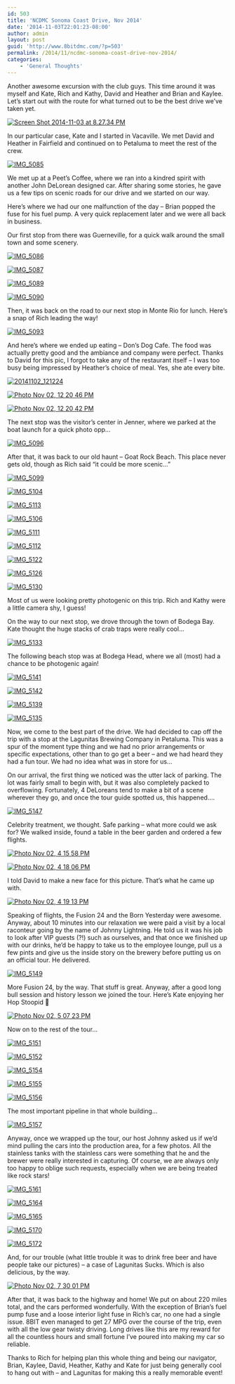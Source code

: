 ```yaml
---
id: 503
title: 'NCDMC Sonoma Coast Drive, Nov 2014'
date: '2014-11-03T22:01:23-08:00'
author: admin
layout: post
guid: 'http://www.8bitdmc.com/?p=503'
permalink: /2014/11/ncdmc-sonoma-coast-drive-nov-2014/
categories:
    - 'General Thoughts'
---
```


Another awesome excursion with the club guys. This time around it was myself and Kate, Rich and Kathy, David and Heather and Brian and Kaylee. Let’s start out with the route for what turned out to be the best drive we’ve taken yet.

[![Screen Shot 2014-11-03 at 8.27.34 PM](../../assets/images/2014/11/Screen-Shot-2014-11-03-at-8.27.34-PM-300x160.png)](../../assets/images/2014/11/Screen-Shot-2014-11-03-at-8.27.34-PM.png)

In our particular case, Kate and I started in Vacaville. We met David and Heather in Fairfield and continued on to Petaluma to meet the rest of the crew.

[![IMG_5085](../../assets/images/2014/11/IMG_5085-300x225.jpg)](../../assets/images/2014/11/IMG_5085.jpg)

We met up at a Peet’s Coffee, where we ran into a kindred spirit with another John DeLorean designed car. After sharing some stories, he gave us a few tips on scenic roads for our drive and we started on our way.

Here’s where we had our one malfunction of the day – Brian popped the fuse for his fuel pump. A very quick replacement later and we were all back in business.

Our first stop from there was Guerneville, for a quick walk around the small town and some scenery.

[![IMG_5086](../../assets/images/2014/11/IMG_5086-300x225.jpg)](../../assets/images/2014/11/IMG_5086.jpg)

[![IMG_5087](../../assets/images/2014/11/IMG_5087-e1415077169745-225x300.jpg)](../../assets/images/2014/11/IMG_5087.jpg)

[![IMG_5089](../../assets/images/2014/11/IMG_5089-300x225.jpg)](../../assets/images/2014/11/IMG_5089.jpg)

[![IMG_5090](../../assets/images/2014/11/IMG_5090-300x225.jpg)](../../assets/images/2014/11/IMG_5090.jpg)

Then, it was back on the road to our next stop in Monte Rio for lunch. Here’s a snap of Rich leading the way!

[![IMG_5093](../../assets/images/2014/11/IMG_5093-300x225.jpg)](../../assets/images/2014/11/IMG_5093.jpg)

And here’s where we ended up eating – Don’s Dog Cafe. The food was actually pretty good and the ambiance and company were perfect. Thanks to David for this pic, I forgot to take any of the restaurant itself – I was too busy being impressed by Heather’s choice of meal. Yes, she ate every bite.

[![20141102_121224](../../assets/images/2014/11/20141102_121224-300x225.jpg)](../../assets/images/2014/11/20141102_121224.jpg)

[![Photo Nov 02, 12 20 46 PM](../../assets/images/2014/11/Photo-Nov-02-12-20-46-PM-e1415080822664-300x225.jpg)](../../assets/images/2014/11/Photo-Nov-02-12-20-46-PM.jpg)

[![Photo Nov 02, 12 20 42 PM](../../assets/images/2014/11/Photo-Nov-02-12-20-42-PM-e1415080778605-300x225.jpg)](../../assets/images/2014/11/Photo-Nov-02-12-20-42-PM-e1415080778605.jpg)

The next stop was the visitor’s center in Jenner, where we parked at the boat launch for a quick photo opp…

[![IMG_5096](../../assets/images/2014/11/IMG_5096-300x225.jpg)](../../assets/images/2014/11/IMG_5096.jpg)

After that, it was back to our old haunt – Goat Rock Beach. This place never gets old, though as Rich said “it could be more scenic…”

[![IMG_5099](../../assets/images/2014/11/IMG_5099-300x225.jpg)](../../assets/images/2014/11/IMG_5099.jpg)

[![IMG_5104](../../assets/images/2014/11/IMG_5104-300x225.jpg)](../../assets/images/2014/11/IMG_5104.jpg)

[![IMG_5113](../../assets/images/2014/11/IMG_5113-300x225.jpg)](../../assets/images/2014/11/IMG_5113.jpg)

[![IMG_5106](../../assets/images/2014/11/IMG_5106-300x225.jpg)](../../assets/images/2014/11/IMG_5106.jpg)

[![IMG_5111](../../assets/images/2014/11/IMG_5111-e1415077951184-225x300.jpg)](../../assets/images/2014/11/IMG_5111.jpg)

[![IMG_5112](../../assets/images/2014/11/IMG_5112-e1415077973543-225x300.jpg)](../../assets/images/2014/11/IMG_5112.jpg)

[![IMG_5122](../../assets/images/2014/11/IMG_5122-e1415078000755-225x300.jpg)](../../assets/images/2014/11/IMG_5122.jpg)

[![IMG_5126](../../assets/images/2014/11/IMG_5126-e1415078021107-225x300.jpg)](../../assets/images/2014/11/IMG_5126.jpg)

[![IMG_5130](../../assets/images/2014/11/IMG_5130-e1415078040651-225x300.jpg)](../../assets/images/2014/11/IMG_5130.jpg)

Most of us were looking pretty photogenic on this trip. Rich and Kathy were a little camera shy, I guess!

On the way to our next stop, we drove through the town of Bodega Bay. Kate thought the huge stacks of crab traps were really cool…

[![IMG_5133](../../assets/images/2014/11/IMG_5133-300x225.jpg)](../../assets/images/2014/11/IMG_5133.jpg)

The following beach stop was at Bodega Head, where we all (most) had a chance to be photogenic again!

[![IMG_5141](../../assets/images/2014/11/IMG_5141-300x225.jpg)](../../assets/images/2014/11/IMG_5141.jpg)

[![IMG_5142](../../assets/images/2014/11/IMG_5142-300x225.jpg)](../../assets/images/2014/11/IMG_5142.jpg)

[![IMG_5139](../../assets/images/2014/11/IMG_5139-300x225.jpg)](../../assets/images/2014/11/IMG_5139.jpg)

[![IMG_5135](../../assets/images/2014/11/IMG_5135-300x225.jpg)](../../assets/images/2014/11/IMG_5135.jpg)

Now, we come to the best part of the drive. We had decided to cap off the trip with a stop at the Lagunitas Brewing Company in Petaluma. This was a spur of the moment type thing and we had no prior arrangements or specific expectations, other than to go get a beer – and we had heard they had a fun tour. We had no idea what was in store for us…

On our arrival, the first thing we noticed was the utter lack of parking. The lot was fairly small to begin with, but it was also completely packed to overflowing. Fortunately, 4 DeLoreans tend to make a bit of a scene wherever they go, and once the tour guide spotted us, this happened….

[![IMG_5147](../../assets/images/2014/11/IMG_5147-300x225.jpg)](../../assets/images/2014/11/IMG_5147.jpg)

Celebrity treatment, we thought. Safe parking – what more could we ask for? We walked inside, found a table in the beer garden and ordered a few flights.

[![Photo Nov 02, 4 15 58 PM](../../assets/images/2014/11/Photo-Nov-02-4-15-58-PM-300x225.jpg)](../../assets/images/2014/11/Photo-Nov-02-4-15-58-PM.jpg)

[![Photo Nov 02, 4 18 06 PM](../../assets/images/2014/11/Photo-Nov-02-4-18-06-PM-300x225.jpg)](../../assets/images/2014/11/Photo-Nov-02-4-18-06-PM.jpg)

I told David to make a new face for this picture. That’s what he came up with.

[![Photo Nov 02, 4 19 13 PM](../../assets/images/2014/11/Photo-Nov-02-4-19-13-PM-300x225.jpg)](../../assets/images/2014/11/Photo-Nov-02-4-19-13-PM.jpg)

Speaking of flights, the Fusion 24 and the Born Yesterday were awesome. Anyway, about 10 minutes into our relaxation we were paid a visit by a local raconteur going by the name of Johnny Lightning. He told us it was his job to look after VIP guests (?!) such as ourselves, and that once we finished up with our drinks, he’d be happy to take us to the employee lounge, pull us a few pints and give us the inside story on the brewery before putting us on an official tour. He delivered.

[![IMG_5149](../../assets/images/2014/11/IMG_5149-300x225.jpg)](../../assets/images/2014/11/IMG_5149.jpg)

More Fusion 24, by the way. That stuff is great. Anyway, after a good long bull session and history lesson we joined the tour. Here’s Kate enjoying her Hop Stoopid 🙂

[![Photo Nov 02, 5 07 23 PM](../../assets/images/2014/11/Photo-Nov-02-5-07-23-PM-e1415079825217-225x300.jpg)](../../assets/images/2014/11/Photo-Nov-02-5-07-23-PM-e1415079825217.jpg)

Now on to the rest of the tour…

[![IMG_5151](../../assets/images/2014/11/IMG_5151-e1415080024348-225x300.jpg)](../../assets/images/2014/11/IMG_5151-e1415080024348.jpg)

[![IMG_5152](../../assets/images/2014/11/IMG_5152-e1415080054490-225x300.jpg)](../../assets/images/2014/11/IMG_5152-e1415080054490.jpg)

[![IMG_5154](../../assets/images/2014/11/IMG_5154-300x225.jpg)](../../assets/images/2014/11/IMG_5154.jpg)

[![IMG_5155](../../assets/images/2014/11/IMG_5155-300x225.jpg)](../../assets/images/2014/11/IMG_5155.jpg)

[![IMG_5156](../../assets/images/2014/11/IMG_5156-300x225.jpg)](../../assets/images/2014/11/IMG_5156.jpg)

The most important pipeline in that whole building…

[![IMG_5157](../../assets/images/2014/11/IMG_5157-300x225.jpg)](../../assets/images/2014/11/IMG_5157.jpg)

Anyway, once we wrapped up the tour, our host Johnny asked us if we’d mind pulling the cars into the production area, for a few photos. All the stainless tanks with the stainless cars were something that he and the brewer were really interested in capturing. Of course, we are always only too happy to oblige such requests, especially when we are being treated like rock stars!

[![IMG_5161](../../assets/images/2014/11/IMG_5161-300x225.jpg)](../../assets/images/2014/11/IMG_5161.jpg)

[![IMG_5164](../../assets/images/2014/11/IMG_5164-300x225.jpg)](../../assets/images/2014/11/IMG_5164.jpg)

[![IMG_5165](../../assets/images/2014/11/IMG_5165-e1415080440101-225x300.jpg)](../../assets/images/2014/11/IMG_5165.jpg)

[![IMG_5170](../../assets/images/2014/11/IMG_5170-300x225.jpg)](../../assets/images/2014/11/IMG_5170.jpg)

[![IMG_5172](../../assets/images/2014/11/IMG_5172-300x225.jpg)](../../assets/images/2014/11/IMG_5172.jpg)

And, for our trouble (what little trouble it was to drink free beer and have people take our pictures) – a case of Lagunitas Sucks. Which is also delicious, by the way.

[![Photo Nov 02, 7 30 01 PM](../../assets/images/2014/11/Photo-Nov-02-7-30-01-PM-300x225.jpg)](../../assets/images/2014/11/Photo-Nov-02-7-30-01-PM.jpg)

After that, it was back to the highway and home! We put on about 220 miles total, and the cars performed wonderfully. With the exception of Brian’s fuel pump fuse and a loose interior light fuse in Rich’s car, no one had a single issue. 8BIT even managed to get 27 MPG over the course of the trip, even with all the low gear twisty driving. Long drives like this are my reward for all the countless hours and small fortune I’ve poured into making my car so reliable.

Thanks to Rich for helping plan this whole thing and being our navigator, Brian, Kaylee, David, Heather, Kathy and Kate for just being generally cool to hang out with – and Lagunitas for making this a really memorable event!